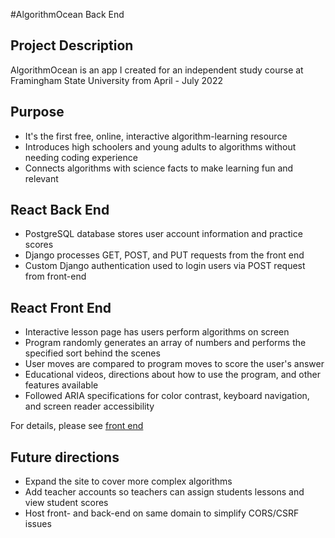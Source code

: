 #AlgorithmOcean Back End

<!DOCTYPE html>
<html lang="en" data-color-mode="auto" data-light-theme="light" data-dark-theme="dark">

<body>
	<h2>Project Description</h2>
	<p>AlgorithmOcean is an app I created for an independent study course at Framingham State University from April - July 2022</p>
	<h2>Purpose</h2>
	<ul>
		<li>It's the first free, online, interactive algorithm-learning resource</li>
		<li>Introduces high schoolers and young adults to algorithms without needing coding experience</li>
		<li>Connects algorithms with science facts to make learning fun and relevant</li>
	</ul>
	<h2>React Back End</h2>
	<ul>
		<li>PostgreSQL database stores user account information and practice scores</li>
		<li>Django processes GET, POST, and PUT requests from the front end</li>
		<li>Custom Django authentication used to login users via POST request from front-end</li>
	</ul>
	<h2>React Front End</h2>
	<ul>
		<li>Interactive lesson page has users perform algorithms on screen</li>
		<li>Program randomly generates an array of numbers and performs the specified sort behind the scenes</li>
		<li>User moves are compared to program moves to score the user's answer</li>
		<li>Educational videos, directions about how to use the program, and other features available</li>
		<li>Followed ARIA specifications for color contrast, keyboard navigation, and screen reader accessibility</li>
	</ul>
	<p>For details, please see <a href="https://github.com/KaySRubio/algorithmOcean">front end</a></p>
	<h2>Future directions</h2>
	<ul>
		<li>Expand the site to cover more complex algorithms</li>
		<li>Add teacher accounts so teachers can assign students lessons and view student scores</li>
		<li>Host front- and back-end on same domain to simplify CORS/CSRF issues</li>
	</ul>
</body>
</html>
